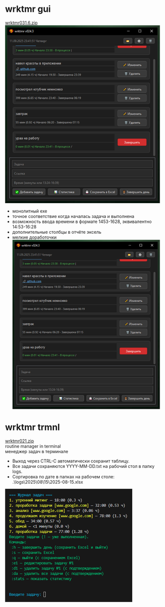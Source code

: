 # wrktmr gui
[wrktmr031.6.zip](https://github.com/ashtray01/wrktmr/releases/download/031.6/wrktmr031.6.zip)
<br />
![image](https://github.com/ashtray01/wrktmr/blob/main/images/scr024.3.png)
<br />
- монолитный exe
- точное соответствие когда началась задача и выполнена
- возможность ввода времени в формате 1453-1628, эквивалентно 14:53-16:28
- дополнительные столбцы в отчёте эксель
- мелкие доработочки
![image](https://github.com/ashtray01/wrktmr/blob/main/images/scr024.3.png)

# wrktmr trmnl
[wrktmr021.zip](https://github.com/ashtray01/wrktmr/releases/download/021/wrktmr021.zip)
<br />routine manager in terminal
<br />менеджер задач в терминале

- Выход через CTRL-C автоматически сохранит таблицу.
- Все задачи сохраняются YYYY-MM-DD.txt на рабочий стол в папку logs.
- Сортировка по дате в папках на рабочем столе: .\logs\2025\08\15\2025-08-15.xlsx

![image](https://github.com/ashtray01/wrktmr/blob/main/images/scr021.png)































